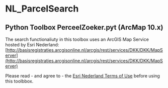 # NL_ParcelSearch

## Python Toolbox PerceelZoeker.pyt (ArcMap 10.x)

The search functionaliuty in this toolbox uses an ArcGIS Map Service hosted by Esri Nederland:
[http://basisregistraties.arcgisonline.nl/arcgis/rest/services/DKK/DKK/MapServer](http://basisregistraties.arcgisonline.nl/arcgis/rest/services/DKK/DKK/MapServer)

Please read - and agree to - the [Esri Nederland Terms of Use](http://www.esri.nl/overig/terms-of-use) before using this toolbbox.